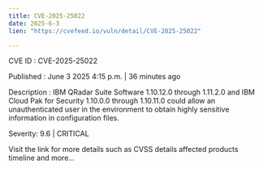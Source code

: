 ```yaml
---
title: CVE-2025-25022
date: 2025-6-3
lien: "https://cvefeed.io/vuln/detail/CVE-2025-25022"

---
```


CVE ID : CVE-2025-25022

Published :  June 3
2025
4:15 p.m. | 36 minutes ago

Description : IBM QRadar Suite Software 1.10.12.0 through 1.11.2.0 and IBM Cloud Pak for Security 1.10.0.0 through 1.10.11.0 could allow an unauthenticated user in the environment to obtain highly sensitive information in configuration files.

Severity: 9.6 | CRITICAL

Visit the link for more details
such as CVSS details
affected products
timeline
and more...
